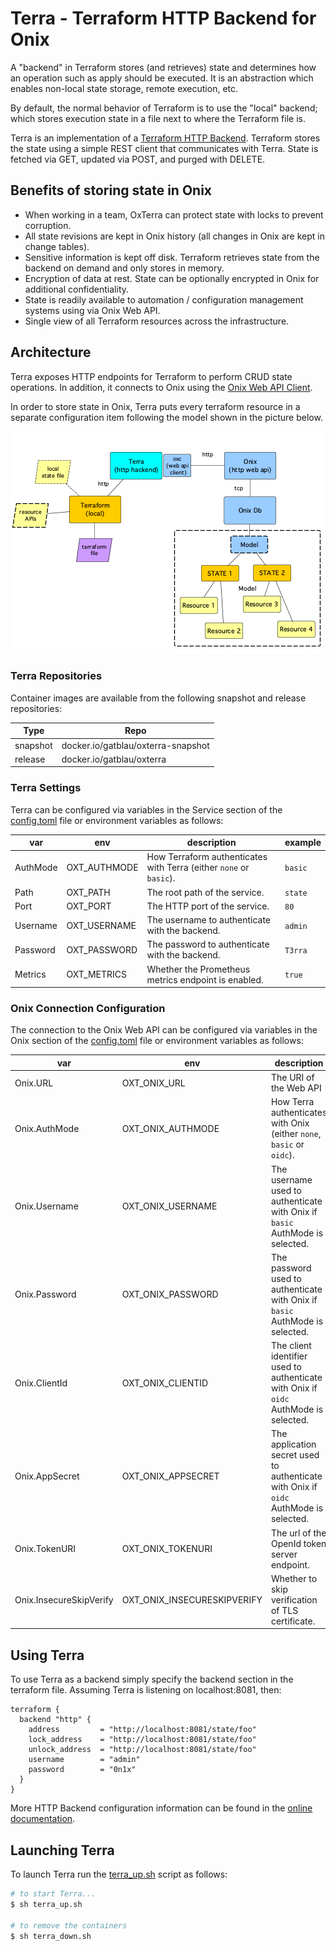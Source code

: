 # Terra - Terraform HTTP Backend for Onix

A "backend" in Terraform stores (and retrieves) state and determines how an operation such as apply should be executed. It is an abstraction which enables non-local state storage, remote execution, etc.

By default, the normal behavior of Terraform is to use the "local" backend; which stores execution state in a file next to where the Terraform file is.

Terra is an implementation of a [Terraform HTTP Backend](https://www.terraform.io/docs/backends/types/http.html).
Terraform stores the state using a simple REST client that communicates with Terra.
State is fetched via GET, updated via POST, and purged with DELETE.

## Benefits of storing state in Onix

- When working in a team, OxTerra can protect state with locks to prevent corruption.
- All state revisions are kept in Onix history (all changes in Onix are kept in change tables).
- Sensitive information is kept off disk. Terraform retrieves state from the backend on demand and only stores in memory.
- Encryption of data at rest. State can be optionally encrypted in Onix for additional confidentiality.
- State is readily available to automation / configuration management systems using via Onix Web API.
- Single view of all Terraform resources across the infrastructure.

## Architecture

Terra exposes HTTP endpoints for Terraform to perform CRUD state operations. In addition, it connects to Onix using the [Onix Web API Client](https://github.com/gatblau/oxc).

In order to store state in Onix, Terra puts every terraform resource in a separate configuration item following the model shown in the picture below.

![Terra](docs/terra.png)

### Terra Repositories

Container images are available from the following snapshot and release repositories:

| Type | Repo |
|---|---|
| snapshot | docker.io/gatblau/oxterra-snapshot |
| release | docker.io/gatblau/oxterra |

### Terra Settings

Terra can be configured via variables in the Service section of the [config.toml](config.toml) file or environment variables as follows:

| var | env | description | example |
|---|---|---|---|
| AuthMode | OXT_AUTHMODE | How Terraform authenticates with Terra (either `none` or `basic`). | `basic` |
| Path | OXT_PATH | The root path of the service. | `state` |
| Port | OXT_PORT | The HTTP port of the service. | `80` |
| Username | OXT_USERNAME | The username to authenticate with the backend. | `admin` |
| Password | OXT_PASSWORD | The password to authenticate with the backend. | `T3rra` |
| Metrics | OXT_METRICS | Whether the Prometheus metrics endpoint is enabled. | `true` |

### Onix Connection Configuration

The connection to the Onix Web API can be configured via variables in the Onix section of the [config.toml](config.toml) file or environment variables as follows:

| var | env | description | example |
|---|---|---|---|
| Onix.URL | OXT_ONIX_URL | The URI of the Web API | `http://localhost:8080` |
| Onix.AuthMode | OXT_ONIX_AUTHMODE | How Terra authenticates with Onix (either `none`, `basic` or `oidc`). | `basic` |
| Onix.Username | OXT_ONIX_USERNAME | The username used to authenticate with Onix if `basic` AuthMode is selected. | `admin` |
| Onix.Password | OXT_ONIX_PASSWORD | The password used to authenticate with Onix if `basic` AuthMode is selected. | `0n1x` |
| Onix.ClientId | OXT_ONIX_CLIENTID | The client identifier used to authenticate with Onix if `oidc` AuthMode is selected. | long character string |
| Onix.AppSecret | OXT_ONIX_APPSECRET | The application secret used to authenticate with Onix if `oidc` AuthMode is selected. | long character string |
| Onix.TokenURI | OXT_ONIX_TOKENURI | The url of the OpenId token server endpoint. | `https://token-server.com/oauth2/default/v1/token)` |
| Onix.InsecureSkipVerify | OXT_ONIX_INSECURESKIPVERIFY | Whether to skip verification of TLS certificate. | `false` |

## Using Terra

To use Terra as a backend simply specify the backend section in the terraform file.
Assuming Terra is listening on localhost:8081, then:

```hcl-terraform
terraform {
  backend "http" {
    address         = "http://localhost:8081/state/foo"
    lock_address    = "http://localhost:8081/state/foo"
    unlock_address  = "http://localhost:8081/state/foo"
    username        = "admin"
    password        = "0n1x"
  }
}
```

More HTTP Backend configuration information can be found in the [online documentation](https://www.terraform.io/docs/backends/types/http.html#configuration-variables).

## Launching Terra

To launch Terra run the [terra_up.sh](terra_up.sh) script as follows:

```bash
# to start Terra...
$ sh terra_up.sh

# to remove the containers
$ sh terra_down.sh
```
